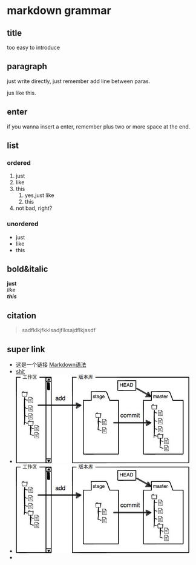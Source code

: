 # markdown grammar

## title
too easy to introduce

## paragraph
just write directly, just remember add line between paras.

jus like this.

## enter
if you wanna insert a enter, remember plus two or more space at the end.

## list
### ordered
1. just
2. like
3. this
   1. yes,just like 
   2. this
4. not bad, right?

### unordered
- just
- like
- this

## bold&italic
**just**  
*like*  
***this***

## citation
>sadfklkjfkklsadjflksajdflkjasdf

## super link
- 这是一个链接 [Markdown语法](https://markdown.com.cn '非常牛鼻就对了')
- [shit](www.baidu.com '就是一坨shit就对了')
- ![pic](./0.jpeg 'an amazing titile')
- [![pic](./0.jpeg '点击图片跳转')](www.baidu.com)
- 







